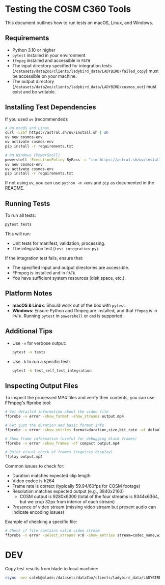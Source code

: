 # Testing the COSM C360 Tools

This document outlines how to run tests on macOS, Linux, and Windows.

## Requirements

- Python 3.10 or higher
- `pytest` installed in your environment
- `ffmpeg` installed and accessible in `PATH`
- The input directory specified for integration tests (`/datasets/dataZoo/clients/ladybird_data/LADYBIRD/failed_copy`) must be accessible on your machine.
- The output directory (`/datasets/dataZoo/clients/ladybird_data/LADYBIRD/cosmos_out`) must exist and be writable.

## Installing Test Dependencies

If you used `uv` (recommended):

```bash
# On macOS and Linux
curl -LsSf https://astral.sh/uv/install.sh | sh
uv new cosmos-env
uv activate cosmos-env
pip install -r requirements.txt

# On Windows (PowerShell)
powershell -ExecutionPolicy ByPass -c "irm https://astral.sh/uv/install.ps1 | iex"
uv new cosmos-env
uv activate cosmos-env
pip install -r requirements.txt
```

If not using `uv`, you can use `python -m venv` and `pip` as documented in the README.

## Running Tests

To run all tests:
```bash
pytest tests
```

This will run:
- Unit tests for manifest, validation, processing.
- The integration test (`test_integration.py`).

If the integration test fails, ensure that:
- The specified input and output directories are accessible.
- FFmpeg is installed and in `PATH`.
- You have sufficient system resources (disk space, etc.).

## Platform Notes

- **macOS & Linux**: Should work out of the box with `pytest`.
- **Windows**: Ensure Python and ffmpeg are installed, and that `ffmpeg` is in `PATH`. Running `pytest` in `powershell` or `cmd` is supported.

## Additional Tips

- Use `-v` for verbose output:
  ```bash
  pytest -v tests
  ```
- Use `-k` to run a specific test:
  ```bash
  pytest -k test_self_test_integration
  ```

## Inspecting Output Files

To inspect the processed MP4 files and verify their contents, you can use FFmpeg's ffprobe tool:

```bash
# Get detailed information about the video file
ffprobe -v error -show_format -show_streams output.mp4

# Get just the duration and basic format info
ffprobe -v error -show_entries format=duration,size,bit_rate -of default=noprint_wrappers=1 output.mp4

# Show frame information (useful for debugging black frames)
ffprobe -v error -show_frames -of compact output.mp4

# Quick visual check of frames (requires display)
ffplay output.mp4
```

Common issues to check for:
- Duration matches expected clip length
- Video codec is h264
- Frame rate is correct (typically 59.94/60fps for COSM footage)
- Resolution matches expected output (e.g., 3840x2160)
  - COSM output is 9280x6300 (total of the four streams is 9344x6364, but we crop 32px from interior of each stream)
- Presence of video stream (missing video stream but present audio can indicate encoding issues)

Example of checking a specific file:
```bash
# Check if file contains valid video stream
ffprobe -v error -select_streams v:0 -show_entries stream=codec_name,width,height,r_frame_rate -of default=noprint_wrappers=1 output.mp4
```

# DEV
Copy test results from blade to local machine:
```bash
rsync -avz caleb@blade:/datasets/dataZoo/clients/ladybird_data/LADYBIRD/cosmos_out/ ~/cosmos_tests/test0/
```
